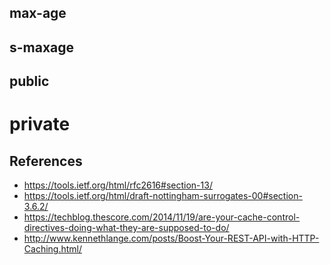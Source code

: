 ## max-age

## s-maxage

## public

# private


## References
* <https://tools.ietf.org/html/rfc2616#section-13/>
* <https://tools.ietf.org/html/draft-nottingham-surrogates-00#section-3.6.2/>
* <https://techblog.thescore.com/2014/11/19/are-your-cache-control-directives-doing-what-they-are-supposed-to-do/>
* <http://www.kennethlange.com/posts/Boost-Your-REST-API-with-HTTP-Caching.html/>

